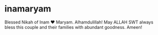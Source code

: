 # inamaryam
Blessed Nikah of Inam ❤️ Maryam. Alhamdulillah! May ALLAH SWT always bless this couple and their families with abundant goodness. Ameen!

